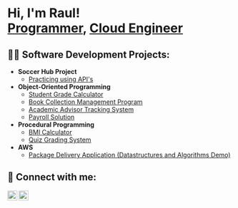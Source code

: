 <h1>Hi, I'm Raul! <br/><a href="https://github.com/RaulJRodriguez">Programmer</a>, <a href="https://www.linkedin.com/in/rauljrodriguez/">Cloud Engineer</a></h1>

<h2>👨‍💻 Software Development Projects:</h2>

- <b>Soccer Hub Project</b>
  - [Practicing using API's](https://github.com/joshmadakor1/Algorithms-Practice)
- <b>Object-Oriented Programming</b>
  - [Student Grade Calculator](https://github.com/RaulJRodriguez/Object-Oriented-Programming)
  - [Book Collection Management Program](https://github.com/RaulJRodriguez/BookCollection)
  - [Academic Advisor Tracking System](https://github.com/RaulJRodriguez/AcademicAdvisingTracker)
  - [Payroll Solution](https://github.com/RaulJRodriguez/PayrollSolution)
- <b>Procedural Programming</b>
  - [BMI Calculator](https://github.com/RaulJRodriguez/BMICalculator)
  - [Quiz Grading System](https://github.com/RaulJRodriguez/QuizGrader)
- <b>AWS</b>
  - [Package Delivery Application (Datastructures and Algorithms Demo)](https://github.com/joshmadakor1/Package-Delivery-Pathfinding-Algorithm)

<h2> 🤳 Connect with me:</h2>

[<img align="left" alt="RaulJRodriguez | LinkedIn" width="22px" src="https://cdn.jsdelivr.net/npm/simple-icons@v3/icons/linkedin.svg" />][linkedin]
[<img align="left" alt="RaulJRodriguez | Instagram" width="22px" src="https://cdn.jsdelivr.net/npm/simple-icons@v3/icons/instagram.svg" />][instagram]

[instagram]: https://www.instagram.com/rxulrodriguez/
[linkedin]: https://linkedin.com/in/rauljrodriguez/
